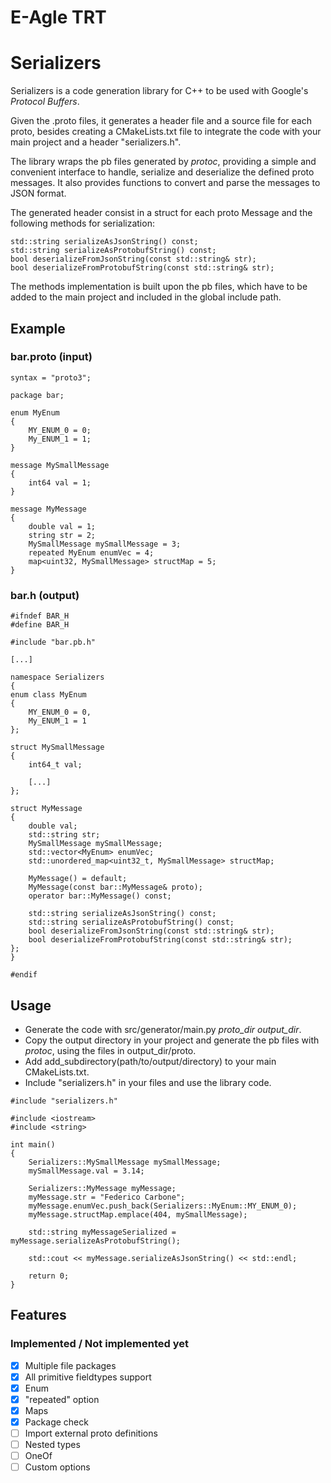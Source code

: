 # E-Agle TRT
# Serializers

Serializers is a code generation library for C++ to be used with Google's _Protocol Buffers_.

Given the .proto files, it generates a header file and a source file for each proto, besides creating a CMakeLists.txt file
to integrate the code with your main project and a header "serializers.h".

The library wraps the pb files generated by _protoc_, providing a simple and convenient interface to handle, serialize
and deserialize the defined proto messages. It also provides functions to convert and parse the messages to JSON format.

The generated header consist in a struct for each proto Message and the following methods for serialization:
```
std::string serializeAsJsonString() const;
std::string serializeAsProtobufString() const;
bool deserializeFromJsonString(const std::string& str);
bool deserializeFromProtobufString(const std::string& str);
```
The methods implementation is built upon the pb files, which have to be added to the main project and included in the global include path.

## Example
### bar.proto (input)
```
syntax = "proto3";

package bar;

enum MyEnum
{
    MY_ENUM_0 = 0;
    My_ENUM_1 = 1;
}

message MySmallMessage
{
    int64 val = 1;
}

message MyMessage
{
    double val = 1;
    string str = 2;
    MySmallMessage mySmallMessage = 3;
    repeated MyEnum enumVec = 4;
    map<uint32, MySmallMessage> structMap = 5;
}
```

### bar.h (output)
```
#ifndef BAR_H
#define BAR_H

#include "bar.pb.h"

[...]

namespace Serializers
{
enum class MyEnum
{
    MY_ENUM_0 = 0,
    My_ENUM_1 = 1
};

struct MySmallMessage
{
    int64_t val;

    [...]
};

struct MyMessage
{
    double val;
    std::string str;
    MySmallMessage mySmallMessage;
    std::vector<MyEnum> enumVec;
    std::unordered_map<uint32_t, MySmallMessage> structMap;

    MyMessage() = default;
    MyMessage(const bar::MyMessage& proto);
    operator bar::MyMessage() const;

    std::string serializeAsJsonString() const;
    std::string serializeAsProtobufString() const;
    bool deserializeFromJsonString(const std::string& str);
    bool deserializeFromProtobufString(const std::string& str);
};
}

#endif
```

## Usage
- Generate the code with src/generator/main.py *proto_dir* *output_dir*.
- Copy the output directory in your project and generate the pb files with _protoc_, using
the files in output_dir/proto.
- Add add_subdirectory(path/to/output/directory) to your main CMakeLists.txt.
- Include "serializers.h" in your files and use the library code.

```
#include "serializers.h"

#include <iostream>
#include <string>

int main()
{
    Serializers::MySmallMessage mySmallMessage;
    mySmallMessage.val = 3.14;

    Serializers::MyMessage myMessage;
    myMessage.str = "Federico Carbone";
    myMessage.enumVec.push_back(Serializers::MyEnum::MY_ENUM_0);
    myMessage.structMap.emplace(404, mySmallMessage);

    std::string myMessageSerialized = myMessage.serializeAsProtobufString();

    std::cout << myMessage.serializeAsJsonString() << std::endl;

    return 0;
}
```

## Features
### Implemented / Not implemented yet
- [x] Multiple file packages
- [x] All primitive fieldtypes support
- [x] Enum
- [x] "repeated" option
- [x] Maps
- [x] Package check
- [ ] Import external proto definitions
- [ ] Nested types
- [ ] OneOf
- [ ] Custom options

